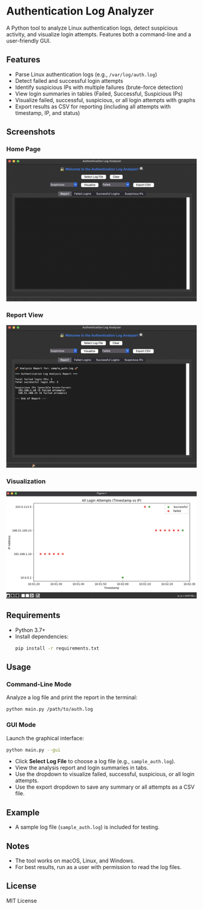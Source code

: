 # Authentication Log Analyzer

A Python tool to analyze Linux authentication logs, detect suspicious activity, and visualize login attempts. Features both a command-line and a user-friendly GUI.

## Features
- Parse Linux authentication logs (e.g., `/var/log/auth.log`)
- Detect failed and successful login attempts
- Identify suspicious IPs with multiple failures (brute-force detection)
- View login summaries in tables (Failed, Successful, Suspicious IPs)
- Visualize failed, successful, suspicious, or all login attempts with graphs
- Export results as CSV for reporting (including all attempts with timestamp, IP, and status)

## Screenshots

### Home Page

![Home Page](Screenshots/HomePage.png)

### Report View

![Report View](Screenshots/Report.png)

### Visualization

![Visualization](Screenshots/Visualize.png)

## Requirements
- Python 3.7+
- Install dependencies:
  ```bash
  pip install -r requirements.txt
  ```

## Usage

### Command-Line Mode
Analyze a log file and print the report in the terminal:
```bash
python main.py /path/to/auth.log
```

### GUI Mode
Launch the graphical interface:
```bash
python main.py --gui
```
- Click **Select Log File** to choose a log file (e.g., `sample_auth.log`).
- View the analysis report and login summaries in tabs.
- Use the dropdown to visualize failed, successful, suspicious, or all login attempts.
- Use the export dropdown to save any summary or all attempts as a CSV file.

## Example
- A sample log file (`sample_auth.log`) is included for testing.

## Notes
- The tool works on macOS, Linux, and Windows.
- For best results, run as a user with permission to read the log files.

## License
MIT License
